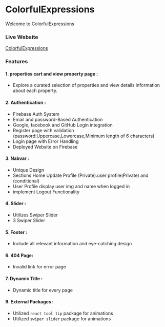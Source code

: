 # ColorfulExpressions

Welcome to ColorfulExpressions

### Live Website

[ColorfulExpressions](https://art-and-craft-dc812.web.app/)

### Features

#### 1. properties cart and view property page :

- Explore a curated selection of properties and view details information about each property.

#### 2. Authentication :

- Firebase Auth System
- Email and password-Based Authentication
- Google, facebook and GitHub Login integration
- Register page with validation (password:Uppercase,Lowercase,Minimum length of 6 characters)
- Login page with Error Handling
- Deployed Website on Firebase

#### 3. Nabvar :

- Unique Design
- Sections Home Update Profile (Private).user profile(Private) and (conditional)
- User Profile display user img and name when logged in
- implement Logout Functionality

#### 4. Slider :

- Utilizes Swiper Slider
- 3 Swiper Slider

#### 5. Footer :

- Include all relevant information and eye-catching design

#### 6. 404 Page:

- Invalid link for error page

#### 7. Dynamic Title :

- Dynamic title for every page

#### 9. External Packages :

- Utilized `react tool tip` package for animations
- Utilized `swiper slider` package for animations
